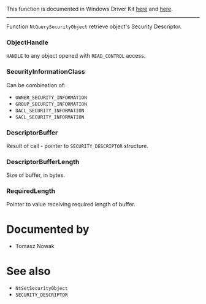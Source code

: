 This function is documented in Windows Driver Kit [here](https://learn.microsoft.com/en-us/windows-hardware/drivers/ddi/ntifs/nf-ntifs-ntquerysecurityobject) and [here](https://learn.microsoft.com/en-us/windows-hardware/drivers/ddi/ntifs/nf-ntifs-zwquerysecurityobject).

---

Function `NtQuerySecurityObject` retrieve object's Security Descriptor.

### ObjectHandle

`HANDLE` to any object opened with `READ_CONTROL` access.

### SecurityInformationClass

Can be combination of:

* `OWNER_SECURITY_INFORMATION`
* `GROUP_SECURITY_INFORMATION`
* `DACL_SECURITY_INFORMATION`
* `SACL_SECURITY_INFORMATION`

### DescriptorBuffer

Result of call - pointer to `SECURITY_DESCRIPTOR` structure.

### DescriptorBufferLength

Size of buffer, in bytes.

### RequiredLength

Pointer to value receiving required length of buffer.

# Documented by

* Tomasz Nowak

# See also

* `NtSetSecurityObject`
* `SECURITY_DESCRIPTOR`
